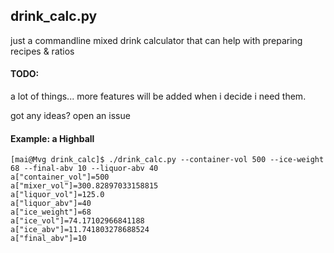 ## drink_calc.py

just a commandline mixed drink calculator that can help with preparing recipes & ratios


#### TODO:
a lot of things... more features will be added when i decide i need them.

got any ideas? open an issue

#### Example: a Highball

```
[mai@Mvg drink_calc]$ ./drink_calc.py --container-vol 500 --ice-weight 68 --final-abv 10 --liquor-abv 40
a["container_vol"]=500
a["mixer_vol"]=300.82897033158815
a["liquor_vol"]=125.0
a["liquor_abv"]=40
a["ice_weight"]=68
a["ice_vol"]=74.17102966841188
a["ice_abv"]=11.741803278688524
a["final_abv"]=10

```
